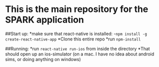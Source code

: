 # This is the main repository for the SPARK application

##Start up:
*make sure that react-native is installed:
  -```npm install -g create-react-native-app```
*Clone this entire repo
*run ```npm-install```

##Running:
*run ```react-native run-ios``` from inside the directory
*That should open up an ios-simulator (on a mac. I have no idea about android sims, or doing anything on windows)
